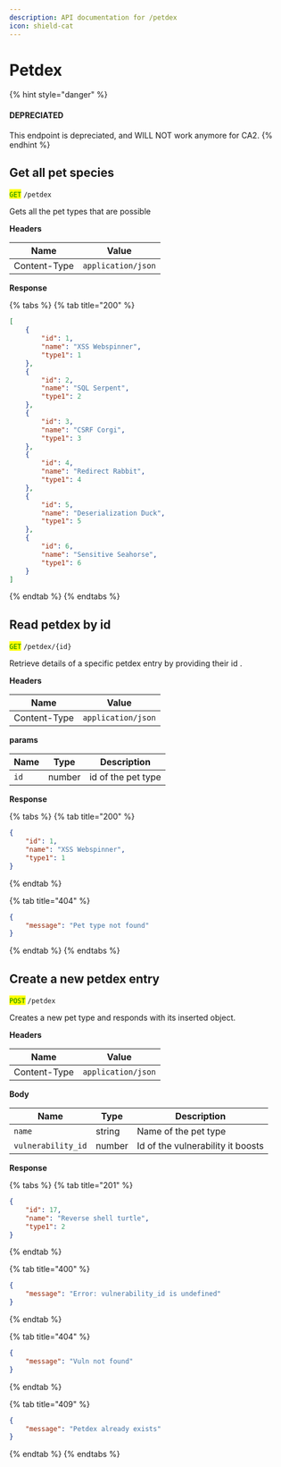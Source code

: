 ```yaml
---
description: API documentation for /petdex
icon: shield-cat
---
```


# Petdex

{% hint style="danger" %}
#### DEPRECIATED

This endpoint is depreciated, and WILL NOT work anymore for CA2.&#x20;
{% endhint %}

## Get all pet species

<mark style="color:green;">`GET`</mark> `/petdex`

Gets all the pet types that are possible

**Headers**

| Name         | Value              |
| ------------ | ------------------ |
| Content-Type | `application/json` |

**Response**

{% tabs %}
{% tab title="200" %}
```json
[
    {
        "id": 1,
        "name": "XSS Webspinner",
        "type1": 1
    },
    {
        "id": 2,
        "name": "SQL Serpent",
        "type1": 2
    },
    {
        "id": 3,
        "name": "CSRF Corgi",
        "type1": 3
    },
    {
        "id": 4,
        "name": "Redirect Rabbit",
        "type1": 4
    },
    {
        "id": 5,
        "name": "Deserialization Duck",
        "type1": 5
    },
    {
        "id": 6,
        "name": "Sensitive Seahorse",
        "type1": 6
    }
]
```
{% endtab %}
{% endtabs %}

## Read petdex by id

<mark style="color:green;">`GET`</mark> `/petdex/{id}`

Retrieve details of a specific petdex entry by providing their id .

**Headers**

| Name         | Value              |
| ------------ | ------------------ |
| Content-Type | `application/json` |

**params**

| Name | Type   | Description        |
| ---- | ------ | ------------------ |
| `id` | number | id of the pet type |

**Response**

{% tabs %}
{% tab title="200" %}
```json
{
    "id": 1,
    "name": "XSS Webspinner",
    "type1": 1
}
```
{% endtab %}

{% tab title="404" %}
```json
{
    "message": "Pet type not found"
}
```
{% endtab %}
{% endtabs %}

## Create a new petdex entry

<mark style="color:green;">`POST`</mark> `/petdex`

Creates a new pet type and responds with its inserted object.

**Headers**

| Name         | Value              |
| ------------ | ------------------ |
| Content-Type | `application/json` |

**Body**

| Name               | Type   | Description                       |
| ------------------ | ------ | --------------------------------- |
| `name`             | string | Name of the pet type              |
| `vulnerability_id` | number | Id of the vulnerability it boosts |

**Response**

{% tabs %}
{% tab title="201" %}
```json
{
    "id": 17,
    "name": "Reverse shell turtle",
    "type1": 2
}
```
{% endtab %}

{% tab title="400" %}
```json
{
    "message": "Error: vulnerability_id is undefined"
}
```
{% endtab %}

{% tab title="404" %}
```json
{
    "message": "Vuln not found"
}
```
{% endtab %}

{% tab title="409" %}
```json
{
    "message": "Petdex already exists"
}
```
{% endtab %}
{% endtabs %}
